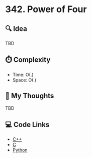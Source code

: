# 342. Power of Four

## 🔍 Idea

TBD

## ⏱️ Complexity

- Time: O(.)
- Space: O(.)

## 💬 My Thoughts

TBD

## 💻 Code Links

- [C++]()
- [C]()
- [Python]()
